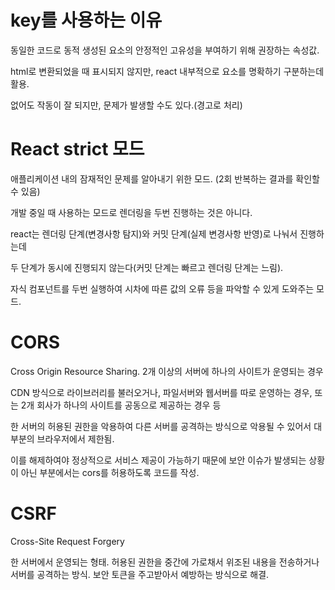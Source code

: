 # key를 사용하는 이유
동일한 코드로 동적 생성된 요소의 안정적인 고유성을 부여하기 위해 권장하는 속성값.

html로 변환되었을 때 표시되지 않지만, react 내부적으로 요소를 명확하기 구분하는데 활용.

없어도 작동이 잘 되지만, 문제가 발생할 수도 있다.(경고로 처리)

# React strict 모드
애플리케이션 내의 잠재적인 문제를 알아내기 위한 모드. (2회 반복하는 결과를 확인할 수 있음)

개발 중일 때 사용하는 모드로 렌더링을 두번 진행하는 것은 아니다.

react는 렌더링 단계(변경사항 탐지)와 커밋 단계(실제 변경사항 반영)로 나눠서 진행하는데

두 단계가 동시에 진행되지 않는다(커밋 단계는 빠르고 렌더링 단계는 느림).

자식 컴포넌트를 두번 실행하여 시차에 따른 값의 오류 등을 파악할 수 있게 도와주는 모드.

# CORS
Cross Origin Resource Sharing. 2개 이상의 서버에 하나의 사이트가 운영되는 경우

CDN 방식으로 라이브러리를 불러오거나, 파일서버와 웹서버를 따로 운영하는 경우, 또는 2개 회사가 하나의 사이트를 공동으로 제공하는 경우 등

한 서버의 허용된 권한을 악용하여 다른 서버를 공격하는 방식으로 악용될 수 있어서 대부분의 브라우저에서 제한됨.

이를 해제하여야 정상적으로 서비스 제공이 가능하기 때문에 보안 이슈가 발생되는 상황이 아닌 부분에서는 cors를 허용하도록 코드를 작성.

# CSRF
Cross-Site Request Forgery

한 서버에서 운영되는 형태. 허용된 권한을 중간에 가로채서 위조된 내용을 전송하거나 서버를 공격하는 방식. 보안 토큰을 주고받아서 예방하는 방식으로 해결.

